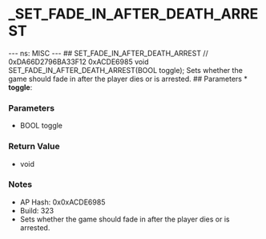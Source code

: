 # _SET_FADE_IN_AFTER_DEATH_ARREST

--- ns: MISC --- ## SET_FADE_IN_AFTER_DEATH_ARREST  // 0xDA66D2796BA33F12 0xACDE6985 void SET_FADE_IN_AFTER_DEATH_ARREST(BOOL toggle);  Sets whether the game should fade in after the player dies or is arrested.  ## Parameters * **toggle**:

### Parameters
* BOOL toggle

### Return Value
* void

### Notes
* AP Hash: 0x0xACDE6985
* Build: 323
* Sets whether the game should fade in after the player dies or is arrested.


